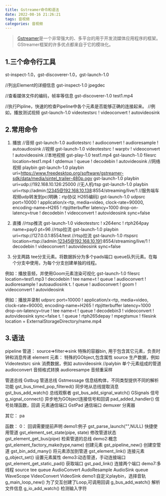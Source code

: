 ```yaml
---
title: Gstreamer命令和语法
date: 2022-08-16 21:26:21
tags: 音视频
categories: 音视频
---
```


> [Gstreamer](https://gstreamer.freedesktop.org)是一个非常强大的、多平台的用于开发流媒体应用程序的框架。GStreamer框架的许多优点都来自于它的模块化。

## 1.三个命令行工具
st-inspect-1.0，gst-discoverer-1.0，gst-launch-1.0

//列出Element的详细信息
gst-inspect-1.0 jpegdec

//查看媒体文件的编码，帧率等信息
gst-discoverer-1.0 test1.mp4

//执行Pipline，快速的检查Pipeline中各个元素是否能够正确的连接起来。
//例如，播放测试视频
gst-launch-1.0 videotestsrc ! videoconvert ! autovideosink

## 2.常用命令
1. 播放
//音频
gst-launch-1.0 audiotestsrc ! audioconvert ! audioresample ! autoaudiosink
//视频
gst-launch-1.0 videotestsrc ! warptv ! videoconvert ! autovideosink
//本地视频
gst-play-1.0 test1.mp4
gst-launch-1.0 filesrc location=test1.mp4 ! qtdemux ! queue ! decodebin ! autovideosink
//网络视频 playbin
gst-launch-1.0 playbin uri=https://www.freedesktop.org/software/gstreamer-sdk/data/media/sintel_trailer-480p.ogv
gst-launch-1.0 playbin uri=udp://192.168.10.126:25000
//无人机rtsp
gst-launch-1.0 playbin uri=rtsp://admin:12345@192.168.10.138:8554/streaming/live/1
//服务端车视频udp转发到pc(明确：rtp协议 H265编码)
gst-launch-1.0 udpsrc port=10000 ! application/x-rtp, media=video, clock-rate=90000, encoding-name=H265 ! rtpjitterbuffer latency=1000 drop-on-latency=true ! decodebin ! videoconvert ! autovideosink sync=false

2. 直播
//rtsp推流
gst-launch-1.0 videotestsrc ! x264enc ! rtph264pay name=pay0 pt=96
//rtsp拉流
gst-launch-1.0 playbin uri=rtsp://127.0.0.1:8554/test
//rtsp拉流
gst-launch-1.0 rtspsrc location=rtsp://admin:12345@192.168.10.191:8554/streaming/live/1 ! decodebin ! videoconvert ! autovideosink sync=false

3. 分支两路
tee分支元素。将数据拆分为多个pads端口
queue队列元素。在每个分支中使用，为每个分支创建单独的线程。

例如：播放音频，并使用Goom元素渲染可视化
 gst-launch-1.0 filesrc location=test1.mp3 ! decodebin 
 ! tee name=t ! queue ! audioconvert ! audioresample ! autoaudiosink 
 t. ! queue ! audioconvert ! goom ! videoconvert ! autovideosink

例如：播放并录制
udpsrc port=10000 ! application/x-rtp, media=video, clock-rate=90000, encoding-name=H265 ! rtpjitterbuffer latency=1000 drop-on-latency=true 
 ! tee name=t ! queue ! decodebin3 ! videoconvert ! autovideosink sync=false
 t. ! queue ! rtph265depay ! mpegtsmux ! filesink location = ExternalStorageDirectory/name.mp4

## 3.语法
pipeline 管道：
  source=>filter=>sink
  特殊的容器bin, 用于包含其它元素，负责时钟和消息传递
element 元素：
  特殊的GObject,包含属性
  source 生产数据，例如 Videotestsrc
  sink  消费数据，例如 autovideosink
  //palybin 单个元素组成的管道
  audioconvert 音频格式转换
  audioresampe 音频重采样

管道总线 
  Gstbug 管道总线
  Gstmessage 信息结构体，不同类型提供不同的解析功能
  gst_bus_timed_pop_filtered() 同步地从总线提取消息
  gst_bus_add_watch() 总线观察者
  gst_bus_add_signal_watch()
  GSignals 信号
  g_signal_connect() 异步地为GObject连接信号和回调
  pad_added_handler() 信号处理函数，回调
元素通信端口
  GstPad 通信端口
  demuxer 分离器

其它：
pa

函数：
0：
  回调需要提前声明
demo1:例子
  gst_parse_launch("",NULL) 快捷使用管道
  gst_element_set_state(pipe, state) 修改管道状态
  gst_element_get_bus(pipe) 检索管道的总线
demo2:概念
  gst_element_factory_make(type,name) 创建元素
  gst_pipeline_new() 创建空管道
  gst_bin_add_many() 将元素添加到管道
  gst_element_link() 连接元素
  g_object_set() 设置元素属性
demo3:动态管道，手动连接端口
  gst_element_get_static_pad() 获取端口
  gst_pad_link() 连接两个端口
demo7:多线程 
source tee 
  queue AudioConvert AudoResample AudioSink
  queue WaveScope VideoConvert VideoSink
demo1:自定义playbin，选择音轨
  g_main_loop_new() 为了交互创建了Loop,可调用回调
    g_bus_add_watch() 解析文件信息
    g_io_add_watch() 检测输入字符